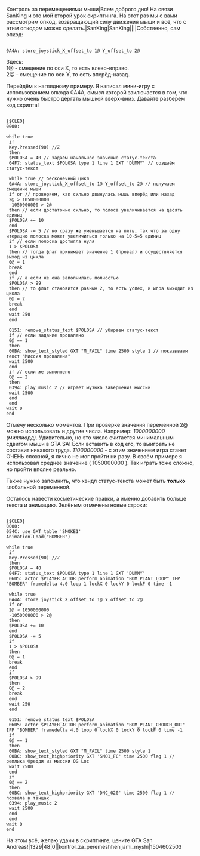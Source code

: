 Контроль за перемещениями мыши|Всем доброго дня! На связи SanKing и это мой второй урок скриптинга. На этот раз мы с вами рассмотрим опкод, возвращающий силу движения мыши и всё, что с этим опкодом можно сделать.|SanKing|SanKing||||Собственно, сам опкод:


```

0A4A: store_joystick_X_offset_to 1@ Y_offset_to 2@
```



<div class="panel panel-default">
 <div class="panel-body">
Здесь:<br>
1@ - смещение по оси X, то есть влево-вправо.<br>
2@ - смещение по оси Y, то есть вперёд-назад.<br>
 </div>
</div>

Перейдём к наглядному примеру. Я написал мини-игру с использованием опкода 0A4A, смысл которой заключается в том, что нужно очень быстро дёргать мышкой вверх-вниз. Давайте разберём код скрипта!


```

{$CLEO}
0000:

while true
 if
 Key.Pressed(90) //Z
 then
 $POLOSA = 40 // задаём начальное значение статус-текста
 04F7: status_text $POLOSA type 1 line 1 GXT 'DUMMY' // создаём статус-текст

 while true // бесконечный цикл
 0A4A: store_joystick_X_offset_to 1@ Y_offset_to 2@ // получаем смещение мыши
 if or // проверяем, как сильно двинулась мышь вперёд или назад
 2@ > 1050000000
 -1050000000 > 2@
 then // если достаточно сильно, то полоса увеличивается на десять единиц
 $POLOSA += 10
 end
 $POLOSA -= 5 // но сразу же уменьшается на пять, так что за одну итерацию полоска может увеличиться только на 10-5=5 единиц
 if // если полоска достигла нуля
 1 > $POLOSA
 then // тогда флаг принимает значение 1 (провал) и осуществляется выход из цикла
 0@ = 1
 break
 end
 if // а если же она заполнилась полностью
 $POLOSA > 99
 then // то флаг становится равным 2, то есть успех, и игра выходит из цикла
 0@ = 2
 break
 end 
 wait 250
 end
 
 0151: remove_status_text $POLOSA // убираем статус-текст
 if // если задание провалено 
 0@ == 1
 then
 00BA: show_text_styled GXT "M_FAIL" time 2500 style 1 // показываем текст "Миссия провалена"
 wait 2500
 end
 if // если же выполнено
 0@ == 2
 then
 0394: play_music 2 // играет музыка завершения миссии
 wait 2500
 end
 end
wait 0
end
```



Отмечу несколько моментов. При проверке значения переменной 2@ можно использовать и другие числа. Например: <i>1000000000 (миллиард)</i>. Удивительно, но это число считается минимальным сдвигом мыши в GTA SA! Если вставить в код его, то выиграть не составит никакого труда. <i>1100000000</i> - с этим значением игра станет ОЧЕНЬ сложной, я лично не мог пройти ни разу. В своём примере я использовал среднее значение ( 1050000000 ). Так играть тоже сложно, но пройти вполне реально.

Также нужно запомнить, что хэндл статус-текста может быть **только** глобальной переменной.

Осталось навести косметические правки, а именно добавить больше текста и анимацию. Зелёным отмечены новые строки:


```

{$CLEO}
0000:
054C: use_GXT_table 'SMOKE1'
Animation.Load("BOMBER")

while true
 if
 Key.Pressed(90) //Z
 then
 $POLOSA = 40
 04F7: status_text $POLOSA type 1 line 1 GXT 'DUMMY'
 0605: actor $PLAYER_ACTOR perform_animation "BOM_PLANT_LOOP" IFP "BOMBER" framedelta 4.0 loop 1 lockX 0 lockY 0 lockF 0 time -1
 
 while true
 0A4A: store_joystick_X_offset_to 1@ Y_offset_to 2@
 if or
 2@ > 1050000000
 -1050000000 > 2@
 then
 $POLOSA += 10
 end
 $POLOSA -= 5
 if
 1 > $POLOSA
 then
 0@ = 1
 break
 end
 if
 $POLOSA > 99
 then
 0@ = 2
 break
 end 
 wait 250
 end
 
 0151: remove_status_text $POLOSA
 0605: actor $PLAYER_ACTOR perform_animation "BOM_PLANT_CROUCH_OUT" IFP "BOMBER" framedelta 4.0 loop 0 lockX 0 lockY 0 lockF 0 time -1
 if
 0@ == 1
 then
 00BA: show_text_styled GXT "M_FAIL" time 2500 style 1
 00BC: show_text_highpriority GXT 'SMO1_FC' time 2500 flag 1 // реплика Фредди из миссии OG Loc
 wait 2500
 end
 if
 0@ == 2
 then
 00BC: show_text_highpriority GXT 'DNC_020' time 2500 flag 1 // похвала в танцах
 0394: play_music 2
 wait 2500
 end
 end
wait 0
end 
```



На этом всё, желаю удачи в скриптинге, цените GTA San Andreas!|1329|48|0||kontrol_za_peremeshhenijami_myshi|1504602503